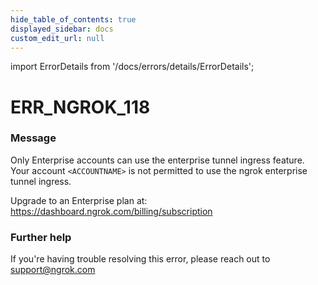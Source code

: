 ```yaml
---
hide_table_of_contents: true
displayed_sidebar: docs
custom_edit_url: null
---
```


import ErrorDetails from '/docs/errors/details/ErrorDetails';

# ERR_NGROK_118

### Message
Only Enterprise accounts can use the enterprise tunnel ingress feature.
Your account `<ACCOUNTNAME>` is not permitted to use the ngrok enterprise tunnel ingress. 

Upgrade to an Enterprise plan at: https://dashboard.ngrok.com/billing/subscription

### Further help
If you're having trouble resolving this error, please reach out to [support@ngrok.com](mailto:support@ngrok.com?subject=Help%20with%20ERR_NGROK_118)

<ErrorDetails error='err_ngrok_118' />
